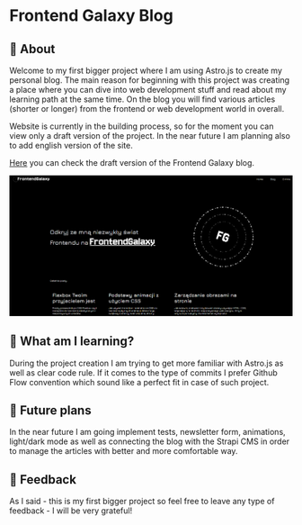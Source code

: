 # Frontend Galaxy Blog

## 🚀 About

Welcome to my first bigger project where I am using Astro.js to create my personal blog. The main reason for beginning with this project was creating a place where you can dive into web development stuff and read about my learning path at the same time. On the blog you will find various articles (shorter or longer) from the frontend or web development world in overall.

Website is currently in the building process, so for the moment you can view only a draft version of the project. In the near future I am planning also to add english version of the site.

[Here](https://frontend-galaxy.netlify.app/) you can check the draft version of the Frontend Galaxy blog.

![1725218120734](image/README/1725218120734.png)

## 🧞 What am I learning?

During the project creation I am trying to get more familiar with Astro.js as well as clear code rule. If it comes to the type of commits I prefer Github Flow convention which sound like a perfect fit in case of such project.

## 👀 Future plans

In the near future I am going implement tests, newsletter form, animations, light/dark mode as well as connecting the blog with the Strapi CMS in order to manage the articles with better and more comfortable way.

## 🤝 Feedback

As I said - this is my first bigger project so feel free to leave any type of feedback - I will be very grateful!
